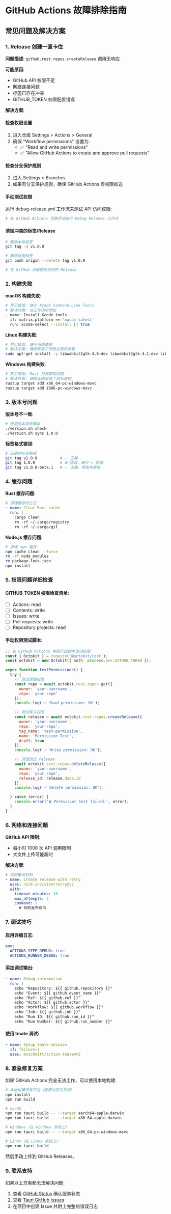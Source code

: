 # GitHub Actions 故障排除指南

## 常见问题及解决方案

### 1. Release 创建一直卡住

**问题描述**: `github.rest.repos.createRelease` 调用无响应

**可能原因**:
- GitHub API 权限不足
- 网络连接问题
- 标签已存在冲突
- GITHUB_TOKEN 权限配置错误

**解决方案**:

#### 检查权限设置
1. 进入仓库 Settings > Actions > General
2. 确保 "Workflow permissions" 设置为:
   - ✅ "Read and write permissions"
   - ✅ "Allow GitHub Actions to create and approve pull requests"

#### 检查分支保护规则
1. 进入 Settings > Branches
2. 如果有分支保护规则，确保 GitHub Actions 有权限推送

#### 手动测试权限
运行 debug-release.yml 工作流来测试 API 访问权限:
```bash
# 在 GitHub Actions 页面手动运行 Debug Release 工作流
```

#### 清理冲突的标签/Release
```bash
# 删除本地标签
git tag -d v1.0.0

# 删除远程标签
git push origin --delete tag v1.0.0

# 在 GitHub 页面删除对应的 Release
```

### 2. 构建失败

**macOS 构建失败**:
```bash
# 常见错误: 缺少 Xcode Command Line Tools
# 解决方案: 在工作流中添加
- name: Install Xcode tools
  if: matrix.platform == 'macos-latest'
  run: xcode-select --install || true
```

**Linux 构建失败**:
```bash
# 常见错误: 缺少系统依赖
# 解决方案: 确保安装了所有必要的依赖
sudo apt-get install -y libwebkit2gtk-4.0-dev libwebkit2gtk-4.1-dev libappindicator3-dev librsvg2-dev patchelf
```

**Windows 构建失败**:
```bash
# 常见错误: Rust 目标架构问题
# 解决方案: 确保正确安装了目标架构
rustup target add x86_64-pc-windows-msvc
rustup target add i686-pc-windows-msvc
```

### 3. 版本号问题

**版本号不一致**:
```bash
# 使用版本同步脚本
./version.sh check
./version.sh sync 1.0.0
```

**标签格式错误**:
```bash
# 正确的标签格式
git tag v1.0.0          # ✅ 正确
git tag 1.0.0           # ❌ 错误，缺少 v 前缀
git tag v1.0.0-beta.1   # ✅ 正确，预发布版本
```

### 4. 缓存问题

**Rust 缓存问题**:
```yaml
# 清理缓存的方法
- name: Clear Rust cache
  run: |
    cargo clean
    rm -rf ~/.cargo/registry
    rm -rf ~/.cargo/git
```

**Node.js 缓存问题**:
```bash
# 清理 npm 缓存
npm cache clean --force
rm -rf node_modules
rm package-lock.json
npm install
```

### 5. 权限问题详细检查

#### GITHUB_TOKEN 权限检查清单:
- [ ] Actions: read
- [ ] Contents: write
- [ ] Issues: write
- [ ] Pull requests: write
- [ ] Repository projects: read

#### 手动权限测试脚本:
```javascript
// 在 GitHub Actions 中运行此脚本测试权限
const { Octokit } = require('@octokit/rest');
const octokit = new Octokit({ auth: process.env.GITHUB_TOKEN });

async function testPermissions() {
  try {
    // 测试读取权限
    const repo = await octokit.rest.repos.get({
      owner: 'your-username',
      repo: 'your-repo'
    });
    console.log('✅ Read permission: OK');

    // 测试写入权限
    const release = await octokit.rest.repos.createRelease({
      owner: 'your-username',
      repo: 'your-repo',
      tag_name: 'test-permission',
      name: 'Permission Test',
      draft: true
    });
    console.log('✅ Write permission: OK');

    // 清理测试 release
    await octokit.rest.repos.deleteRelease({
      owner: 'your-username',
      repo: 'your-repo',
      release_id: release.data.id
    });
    console.log('✅ Delete permission: OK');

  } catch (error) {
    console.error('❌ Permission test failed:', error);
  }
}
```

### 6. 网络和连接问题

**GitHub API 限制**:
- 每小时 1000 次 API 调用限制
- 大文件上传可能超时

**解决方案**:
```yaml
# 添加重试机制
- name: Create release with retry
  uses: nick-invision/retry@v2
  with:
    timeout_minutes: 10
    max_attempts: 3
    command: |
      # 你的发布命令
```

### 7. 调试技巧

#### 启用详细日志:
```yaml
env:
  ACTIONS_STEP_DEBUG: true
  ACTIONS_RUNNER_DEBUG: true
```

#### 添加调试输出:
```yaml
- name: Debug information
  run: |
    echo "Repository: ${{ github.repository }}"
    echo "Event: ${{ github.event_name }}"
    echo "Ref: ${{ github.ref }}"
    echo "Actor: ${{ github.actor }}"
    echo "Workflow: ${{ github.workflow }}"
    echo "Job: ${{ github.job }}"
    echo "Run ID: ${{ github.run_id }}"
    echo "Run Number: ${{ github.run_number }}"
```

#### 使用 tmate 调试:
```yaml
- name: Setup tmate session
  if: failure()
  uses: mxschmitt/action-tmate@v3
```

### 8. 紧急修复方案

如果 GitHub Actions 完全无法工作，可以使用本地构建:

```bash
# 本地构建所有平台（需要对应的系统）
npm install
npm run build

# macOS
npm run tauri build -- --target aarch64-apple-darwin
npm run tauri build -- --target x86_64-apple-darwin

# Windows（在 Windows 系统上）
npm run tauri build -- --target x86_64-pc-windows-msvc

# Linux（在 Linux 系统上）
npm run tauri build
```

然后手动上传到 GitHub Releases。

### 9. 联系支持

如果以上方案都无法解决问题:

1. 查看 [GitHub Status](https://www.githubstatus.com/) 确认服务状态
2. 查看 [Tauri GitHub Issues](https://github.com/tauri-apps/tauri/issues)
3. 在项目中创建 Issue 并附上完整的错误日志
